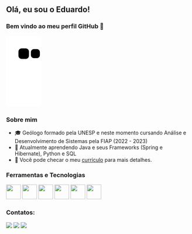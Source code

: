 ## Olá, eu sou o Eduardo! 
### Bem vindo ao meu perfil GitHub 👋

  ![Snake animation](https://github.com/eakirahm/eakirahm/blob/output/github-contribution-grid-snake.svg)

### Sobre mim

- :mortar_board: Geólogo formado pela UNESP e neste momento cursando Análise e Desenvolvimento de Sistemas pela FIAP (2022 - 2023)
- 🌱 Atualmente aprendendo Java e seus Frameworks (Spring e Hibernate), Python e SQL
- :page_facing_up: Você pode checar o meu [currículo](https://drive.google.com/file/d/1sj6iY-ngLy6HxKnkaILIZui6h92OHXUl/view?usp=sharing) para mais detalhes.

### Ferramentas e Tecnologias

<img src="https://cdn.jsdelivr.net/gh/devicons/devicon/icons/java/java-original.svg" width="40" height="40" /> <img src="https://cdn.jsdelivr.net/gh/devicons/devicon/icons/python/python-original.svg" width="40" height="40" /> <img src="https://cdn.jsdelivr.net/gh/devicons/devicon/icons/spring/spring-original.svg" width="40" height="40" /> <img src="https://cdn.jsdelivr.net/gh/devicons/devicon/icons/mysql/mysql-original.svg" width="40" height="40" /> <img src="https://cdn.jsdelivr.net/gh/devicons/devicon/icons/git/git-original.svg" width="40" height="40" /> <img src="https://cdn.jsdelivr.net/gh/devicons/devicon/icons/github/github-original.svg" width="40" height="40" />

### Contatos:

<div>
<a href="https://www.linkedin.com/in/eduardo-akira-hissayasu-menezes-17087118b/" target="_blank"><img src="https://img.shields.io/badge/-LinkedIn-%230077B5?style=for-the-badge&logo=linkedin&logoColor=white" target="_blank"></a>
<a href = "mailto:contato@eakirahm"><img src="https://img.shields.io/badge/Gmail-D14836?style=for-the-badge&logo=gmail&logoColor=white" target="_blank"></a> 
<a href="https://instagram.com/eakirahm" target="_blank"><img src="https://img.shields.io/badge/-Instagram-%23E4405F?style=for-the-badge&logo=instagram&logoColor=white" target="_blank"></a>
</div>
